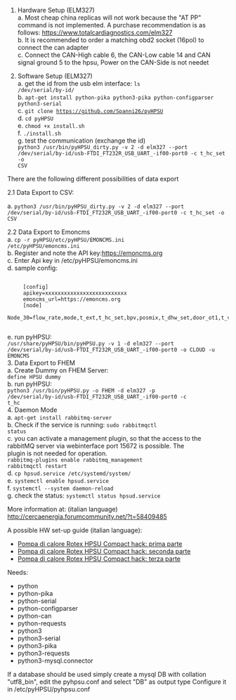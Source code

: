 1. Hardware Setup (ELM327)  
	a. Most cheap china replicas will not work because the "AT PP" command is not implemented. A purchase recommendation is as follows: https://www.totalcardiagnostics.com/elm327  
	b. It is recommended to order a matching obd2 socket (16pol) to connect the can adapter  
	c. Connect the CAN-High cable 6, the CAN-Low cable 14 and CAN signal ground 5 to the hpsu, Power on the CAN-Side is not needet  
  
2. Software Setup (ELM327)  
  a. get the id from the usb elm interface: <code>ls /dev/serial/by-id/</code>    
  b. <code>apt-get install python-pika python3-pika python-configparser python3-serial</code>  
  c. <code>git clone https://github.com/Spanni26/pyHPSU</code>  
  d. <code>cd pyHPSU</code>  
  e. <code>chmod +x install.sh</code>  
  f. <code>./install.sh</code>  
  g. test the communication (exchange the id)  
     <code>python3 /usr/bin/pyHPSU_dirty.py -v 2 -d elm327 --port /dev/serial/by-id/usb-FTDI_FT232R_USB_UART_-if00-port0 -c t_hc_set -o CSV</code>  
  
There are the following different possibilities of data export  

2.1 Data Export to CSV:  

  a. <code>python3 /usr/bin/pyHPSU_dirty.py -v 2 -d elm327 --port /dev/serial/by-id/usb-FTDI_FT232R_USB_UART_-if00-port0 -c t_hc_set -o CSV</code>  
    
2.2 Data Export to Emoncms  
  a. <code>cp -r pyHPSU/etc/pyHPSU/EMONCMS.ini /etc/pyHPSU/emoncms.ini</code>  
  b. Register and note the API key:https://emoncms.org  
  c. Enter Api key in /etc/pyHPSU/emoncms.ini  
  d. sample config:
  <pre><code>
     [config]  
     apikey=xxxxxxxxxxxxxxxxxxxxxxxxxx  
     emoncms_url=https://emoncms.org  
     [node]  
     Node_30=flow_rate,mode,t_ext,t_hc_set,bpv,posmix,t_dhw_set,door_ot1,t_v1,t_r1,tliq2,t_vbh,t_dhw1,ta2,ehs,qdhw,qch,qchhp,qwp 
     </code></pre>
  e. run pyHPSU:   
     <code>/usr/share/pyHPSU/bin/pyHPSU.py -v 1 -d elm327 --port /dev/serial/by-id/usb-FTDI_FT232R_USB_UART_-if00-port0 -o CLOUD -u EMONCMS</code>  
3. Data Export to FHEM  
   a. Create Dummy on FHEM Server:  
      <code>define HPSU dummy</code>  
   b. run pyHPSU:   
    <code>python3 /usr/bin/pyHPSU.py -o FHEM -d elm327 -p /dev/serial/by-id/usb-FTDI_FT232R_USB_UART_-if00-port0 -c t_hc</code>  
4. Daemon Mode  
   a. <code>apt-get install rabbitmq-server</code>  
   b. Check if the service is running: <code>sudo rabbitmqctl status</code>  
   c. you can activate a management plugin, so that the access to the rabbitMQ server via webinterface port 15672 is possible. The    
      plugin is not needed for operation.  
      <code>rabbitmq-plugins enable rabbitmq_management</code>  
      <code>rabbitmqctl restart</code>  
   d. <code>cp hpsud.service /etc/systemd/system/</code>  
   e. <code>systemctl enable hpsud.service</code>  
   f. <code>systemctl --system daemon-reload</code>  
   g. check the status: <code>systemctl status hpsud.service</code>  
  
More information at: (italian language) http://cercaenergia.forumcommunity.net/?t=58409485  

A possible HW set-up guide (italian language):  

* [Pompa di calore Rotex HPSU Compact hack: prima parte](https://lamiacasaelettrica.com/2017/01/31/rotex-hpsu-compact-hack-prima-parte/)
* [Pompa di calore Rotex HPSU Compact hack: seconda parte](https://lamiacasaelettrica.com/2017/02/02/rotex-hpsu-compact-hack-seconda-parte/)
* [Pompa di calore Rotex HPSU Compact hack: terza parte](https://lamiacasaelettrica.com/2017/03/04/rotex-hpsu-compact-hack-terza-parte/)

Needs:
- python
- python-pika
- python-serial
- python-configparser
- python-can
- python-requests
- python3
- python3-serial
- python3-pika
- python3-requests
- python3-mysql.connector

If a database should be used simply create a mysql DB with collation "utf8_bin", edit the pyhpsu.conf and select "DB" as output type
Configure it in /etc/pyHPSU/pyhpsu.conf
